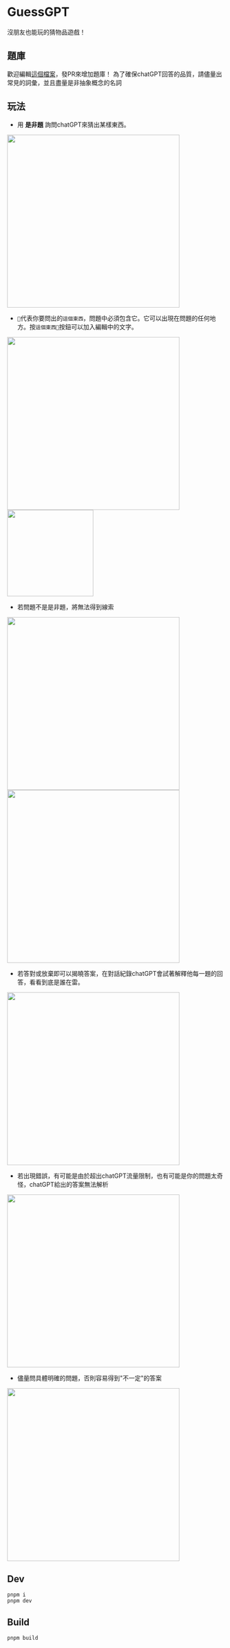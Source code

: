 # GuessGPT
沒朋友也能玩的猜物品遊戲！

## 題庫
歡迎編輯[這個檔案](https://github.com/Lifulifu/guess-gpt/blob/main/src/lib/constants.ts)，發PR來增加題庫！
為了確保chatGPT回答的品質，請儘量出常見的詞彙，並且盡量是非抽象概念的名詞

## 玩法
- 用 **是非題** 詢問chatGPT來猜出某樣東西。
<img width=400 src="https://i.imgur.com/8mz6H6t.png"/>

- `🤔`代表你要問出的`這個東西`，問題中必須包含它。它可以出現在問題的任何地方。按`這個東西🤔`按鈕可以加入編輯中的文字。
<img width=400 src="https://i.imgur.com/74aoIrq.png"/>

<img width=200 src="https://i.imgur.com/c8PJnF9.png"/>

- 若問題不是是非題，將無法得到線索
<img width=400 src="https://i.imgur.com/PJThQWz.png"/>

<img width=400 src="https://i.imgur.com/TBR3qfa.png"/>

- 若答對或放棄即可以揭曉答案，在對話紀錄chatGPT會試著解釋他每一題的回答，看看到底是誰在雷。
<img width=400 src="https://i.imgur.com/HQqUEA9.png"/>

- 若出現錯誤，有可能是由於超出chatGPT流量限制，也有可能是你的問題太奇怪，chatGPT給出的答案無法解析
<img width=400 src="https://i.imgur.com/YcA3BDv.png"/>
  
- 儘量問具體明確的問題，否則容易得到"不一定"的答案
<img width=400 src="https://i.imgur.com/pg1C4am.png"/>

## Dev
```
pnpm i
pnpm dev
```

## Build
```
pnpm build
```
